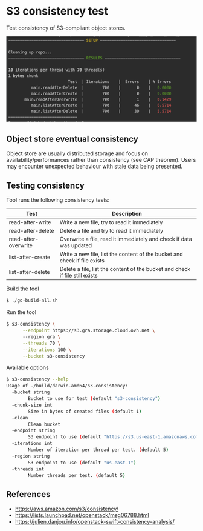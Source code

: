 # S3 consistency test

Test consistency of S3-compliant object stores.

![](./screenshot.png)

## Object store eventual consistency

Object store are usually distributed storage and focus on availability/performances rather than consistency (see CAP
theorem).
Users may encounter unexpected behaviour with stale data being presented.

## Testing consistency

Tool runs the following consistency tests:

| Test | Description | 
| --- | --- |
| read-after-write         | Write a new file, try to read it immediately                                 |
| read-after-delete        | Delete a file and try to read it immediately                                 |
| read-after-overwrite     | Overwrite a file, read it immediately and check if data was updated          |
| list-after-create        | Write a new file, list the content of the bucket and check if file exists    |
| list-after-delete        | Delete a file, list the content of the bucket and check if file still exists |

Build the tool
```bash
$ ./go-build-all.sh
```

Run the tool
```bash
$ s3-consistency \
      --endpoint https://s3.gra.storage.cloud.ovh.net \ 
      --region gra \
      --threads 70 \
      --iterations 100 \
      --bucket s3-consistency
```

Available options
```bash
$ s3-consistency --help
Usage of ./build/darwin-amd64/s3-consistency:
  -bucket string
        Bucket to use for test (default "s3-consistency")
  -chunk-size int
        Size in bytes of created files (default 1)
  -clean
        Clean bucket
  -endpoint string
        S3 endpoint to use (default "https://s3.us-east-1.amazonaws.com")
  -iterations int
        Number of iteration per thread per test. (default 5)
  -region string
        S3 endpoint to use (default "us-east-1")
  -threads int
        Number threads per test. (default 5)
```

## References
- https://aws.amazon.com/s3/consistency/
- https://lists.launchpad.net/openstack/msg06788.html
- https://julien.danjou.info/openstack-swift-consistency-analysis/
